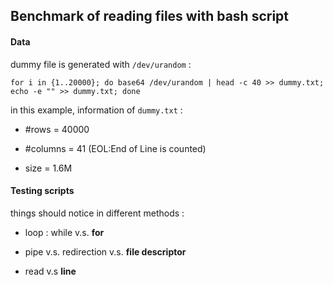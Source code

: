 ## Benchmark of reading files with bash script

#### Data 

dummy file is generated with `/dev/urandom` :

`for i in {1..20000}; do base64 /dev/urandom | head -c 40 >> dummy.txt; echo -e "" >> dummy.txt; done`

in this example, information of `dummy.txt` :

- #rows = 40000

- #columns = 41 (EOL:End of Line is counted)

- size =  1.6M

#### Testing scripts

things should notice in different methods :

- loop : while v.s. **for**

- pipe v.s. redirection v.s. **file descriptor**

- read v.s **line**
